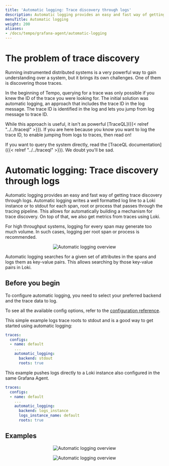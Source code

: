 ```yaml
---
title: 'Automatic logging: Trace discovery through logs'
description: Automatic logging provides an easy and fast way of getting trace discovery through logs.
menuTitle: Automatic logging
weight: 200
aliases:
- /docs/tempo/grafana-agent/automatic-logging
---
```


# The problem of trace discovery

Running instrumented distributed systems is a very powerful way to gain
understanding over a system, but it brings its own challenges. One of them is
discovering those traces.

In the beginning of Tempo, querying for a trace was only possible if you knew
the ID of the trace you were looking for. The initial solution was
automatic logging, an approach that includes the trace ID in the log message. 
The trace ID is identified in the log and lets you jump from log message to trace ID.

While this approach is useful, it isn't as powerful
[TraceQL]({{< relref "../../traceql" >}}). If you are here
because you know you want to log the trace ID, to enable jumping from logs to
traces, then read on!

If you want to query the system directly, read the [TraceQL
documentation]({{< relref "../../traceql" >}}).  We doubt you'll
be sad.

# Automatic logging: Trace discovery through logs


Automatic logging provides an easy and fast way of getting trace discovery through logs.
Automatic logging writes a well formatted log line to a Loki instance or to stdout for each span, root or process that passes through the tracing pipeline.
This allows for automatically building a mechanism for trace discovery.
On top of that, we also get metrics from traces using Loki.

For high throughput systems, logging for every span may generate too much volume.
In such cases, logging per root span or process is recommended.

<p align="center"><img src="../automatic-logging.png" alt="Automatic logging overview"></p>

Automatic logging searches for a given set of attributes in the spans and logs them as key-value pairs.
This allows searching by those key-value pairs in Loki.

## Before you begin

To configure automatic logging, you need to select your preferred backend and the trace data to log.

To see all the available config options, refer to the [configuration reference](/docs/agent/latest/configuration/traces-config).

This simple example logs trace roots to stdout and is a good way to get started using automatic logging:
```yaml
traces:
  configs:
  - name: default
    ...
    automatic_logging:
      backend: stdout
      roots: true
```

This example pushes logs directly to a Loki instance also configured in the same Grafana Agent.

```yaml
traces:
  configs:
  - name: default
    ...
    automatic_logging:
      backend: logs_instance
      logs_instance_name: default
      roots: true
```

## Examples

<p align="center"><img src="../automatic-logging-example-query.png" alt="Automatic logging overview"></p>
<p align="center"><img src="../automatic-logging-example-results.png" alt="Automatic logging overview"></p>
